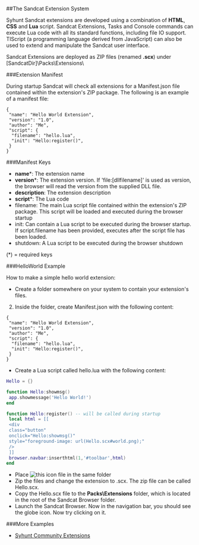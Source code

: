 ##The Sandcat Extension System

Syhunt Sandcat extensions are developed using a combination of **HTML**, **CSS** and **Lua** script. Sandcat Extensions, Tasks and Console commands can execute Lua code with all its standard functions, including file IO support. TIScript (a programming language derived from JavaScript) can also be used to extend and manipulate the Sandcat user interface.

Sandcat Extensions are deployed as ZIP files (renamed **.scx**) under [SandcatDir]\Packs\Extensions\

###Extension Manifest

During startup Sandcat will check all extensions for a Manifest.json file contained within the extension's ZIP package. The following is an example of a manifest file:
 
```
{
 "name": "Hello World Extension",
 "version": "1.0",
 "author": "Me",
 "script": {
  "filename": "hello.lua",
  "init": "Hello:register()",
 }
}
```

###Manifest Keys

* **name***: The extension name
* **version***: The extension version. If 'file:[dllfilename]' is used as version, the browser will read the version from the supplied DLL file.
* **description**: The extension description
* **script***: The Lua code
 * filename: The main Lua script file contained within the extension's ZIP package. This script will be loaded and executed during the browser startup
 * init: Can contain a Lua script to be executed during the browser startup. If script.filename has been provided, executes after the script file has been loaded.
 * shutdown: A Lua script to be executed during the browser shutdown
 
(*) = required keys

###HelloWorld Example

How to make a simple hello world extension:

* Create a folder somewhere on your system to contain your extension's files.
2. Inside the folder, create Manifest.json with the following content:

```
{
 "name": "Hello World Extension",
 "version": "1.0",
 "author": "Me",
 "script": {
  "filename": "hello.lua",
  "init": "Hello:register()",
 }
}
```

* Create a Lua script called hello.lua with the following content:

```lua
Hello = {}

function Hello:showmsg()
 app.showmessage('Hello World!')
end

function Hello:register() -- will be called during startup
 local html = [[
 <div
 class="button"
 onclick="Hello:showmsg()"
 style="foreground-image: url(Hello.scx#world.png);"
 />
 ]]
 browser.navbar:inserthtml(1,'#toolbar',html)
end
```

* Place ![this](http://www.syhunt.com/sandcat/uploads/EDK/world.png "") icon file in the same folder
* Zip the files and change the extension to .scx. The zip file can be called Hello.scx.
* Copy the Hello.scx file to the **Packs\Extensions** folder, which is located in the root of the Sandcat Browser folder.
* Launch the Sandcat Browser. Now in the navigation bar, you should see the globe icon. Now try clicking on it.

###More Examples

* [Syhunt Community Extensions](https://github.com/syhunt/community)